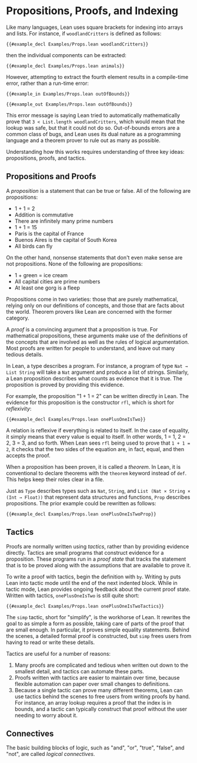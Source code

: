 # Propositions, Proofs, and Indexing

Like many languages, Lean uses square brackets for indexing into arrays and lists.
For instance, if `woodlandCritters` is defined as follows:
```lean
{{#example_decl Examples/Props.lean woodlandCritters}}
```
then the individual components can be extracted:
```lean
{{#example_decl Examples/Props.lean animals}}
```
However, attempting to extract the fourth element results in a compile-time error, rather than a run-time error:
```lean
{{#example_in Examples/Props.lean outOfBounds}}
```
```lean error
{{#example_out Examples/Props.lean outOfBounds}}
```
This error message is saying Lean tried to automatically mathematically prove that `3 < List.length woodlandCritters`, which would mean that the lookup was safe, but that it could not do so.
Out-of-bounds errors are a common class of bugs, and Lean uses its dual nature as a programming language and a theorem prover to rule out as many as possible.

Understanding how this works requires understanding of three key ideas: propositions, proofs, and tactics.

## Propositions and Proofs

A _proposition_ is a statement that can be true or false.
All of the following are propositions:

 * 1 + 1 = 2
 * Addition is commutative
 * There are infinitely many prime numbers
 * 1 + 1 = 15
 * Paris is the capital of France
 * Buenos Aires is the capital of South Korea
 * All birds can fly

On the other hand, nonsense statements that don't even make sense are not propositions.
None of the following are propositions:

 * 1 + green = ice cream
 * All capital cities are prime numbers
 * At least one gorg is a fleep

Propositions come in two varieties: those that are purely mathematical, relying only on our definitions of concepts, and those that are facts about the world.
Theorem provers like Lean are concerned with the former category.

A _proof_ is a convincing argument that a proposition is true.
For mathematical propositions, these arguments make use of the definitions of the concepts that are involved as well as the rules of logical argumentation.
Most proofs are written for people to understand, and leave out many tedious details.

In Lean, a type describes a program.
For instance, a program of type `Nat → List String` will take a `Nat` argument and produce a list of strings.
Similarly, a Lean proposition describes what counts as evidence that it is true.
The proposition is proved by providing this evidence.

For example, the proposition "1 + 1 = 2" can be written directly in Lean.
The evidence for this proposition is the constructor `rfl`, which is short for _reflexivity_:
```lean
{{#example_decl Examples/Props.lean onePlusOneIsTwo}}
```
A relation is reflexive if everything is related to itself.
In the case of equality, it simply means that every value is equal to itself.
In other words, 1 = 1, 2 = 2, 3 = 3, and so forth.
When Lean sees `rfl` being used to prove that `1 + 1 = 2`, it checks that the two sides of the equation are, in fact, equal, and then accepts the proof.

When a proposition has been proven, it is called a _theorem_.
In Lean, it is conventional to declare theorems with the `theorem` keyword instead of `def`.
This helps keep their roles clear in a file.

Just as `Type` describes types such as `Nat`, `String`, and `List (Nat × String × (Int → Float))` that represent data structures and functions, `Prop` describes propositions.
The prior example could be rewritten as follows:
```lean
{{#example_decl Examples/Props.lean onePlusOneIsTwoProp}}
```



## Tactics

Proofs are normally written using _tactics_, rather than by providing evidence directly.
Tactics are small programs that construct evidence for a proposition.
These programs run in a _proof state_ that tracks the statement that is to be proved along with the assumptions that are available to prove it.

To write a proof with tactics, begin the definition with `by`.
Writing `by` puts Lean into tactic mode until the end of the next indented block.
While in tactic mode, Lean provides ongoing feedback about the current proof state.
Written with tactics, `onePlusOneIsTwo` is still quite short:
```lean
{{#example_decl Examples/Props.lean onePlusOneIsTwoTactics}}
```
The `simp` tactic, short for "simplify", is the workhorse of Lean.
It rewrites the goal to as simple a form as possible, taking care of parts of the proof that are small enough.
In particular, it proves simple equality statements.
Behind the scenes, a detailed formal proof is constructed, but `simp` frees users from having to read or write these details.

Tactics are useful for a number of reasons:
 1. Many proofs are complicated and tedious when written out down to the smallest detail, and tactics can automate these parts.
 2. Proofs written with tactics are easier to maintain over time, because flexible automation can paper over small changes to definitions.
 3. Because a single tactic can prove many different theorems, Lean can use tactics behind the scenes to free users from writing proofs by hand. For instance, an array lookup requires a proof that the index is in bounds, and a tactic can typically construct that proof without the user needing to worry about it.


## Connectives

The basic building blocks of logic, such as "and", "or", "true", "false", and "not", are called _logical connectives_.
